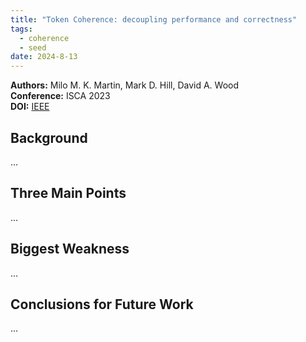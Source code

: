 ```yaml
---
title: "Token Coherence: decoupling performance and correctness"
tags:
  - coherence
  - seed
date: 2024-8-13
---
```

**Authors:** Milo M. K. Martin, Mark D. Hill, David A. Wood<br>
**Conference:** ISCA 2023<br>
**DOI:** [IEEE](https://ieeexplore.ieee.org/document/1206999)

## Background

...

## Three Main Points

...

## Biggest Weakness

...

## Conclusions for Future Work

...